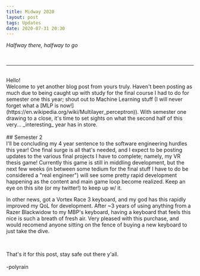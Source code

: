 ```yaml
---
title: Midway 2020 
layout: post
tags: Updates
date: 2020-07-31 20:30
---
```


_Halfway there, halfway to go_

<!--more-->
<br/>
<hr/>
<br>
Hello!
<br/>
Welcome to yet another blog post from yours truly. Haven't been posting as much due to being caught up with study for the final course I had to do for semester one this year; shout out to Machine Learning stuff (I will never forget what a [MLP is now!](https://en.wikipedia.org/wiki/Multilayer_perceptron)). With semester one drawing to a close, it's time to set sights on what the second half of this very... _interesting_ year has in store.
<br/><br/>
## Semester 2
<br/>
I'll be concluding my 4 year sentence to the software engineering hurdles this year! One final surge is all that's needed, and I expect to be posting updates to the various final projects I have to complete; namely, my VR thesis game! Currently this game is still in middling development, but the next few weeks (in between some tedium for the final stuff I have to do be considered a "real engineer") will see some pretty rapid development happening as the content and main game loop become realized. Keep an eye on this site (or my twitter!) to keep up w/ it.

<br/>

In other news, got a Vortex Race 3 keyboard, and my god has this rapidly improved my QoL for development. After ~3 years of using anything from a Razer Blackwidow to my MBP's keyboard, having a keyboard that feels this nice is such a breath of fresh air. Very pleased with this purchase, and would recomend anyone sitting on the fence of buying a new keyboard to just take the dive. 

<br/>

That's it for this post, stay safe out there y'all.
<br/>
<br/>
-polyrain

